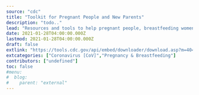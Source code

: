 ```yaml
---
source: "cdc"
title: "Toolkit for Pregnant People and New Parents"
description: "todo.."
lead: "Resources and tools to help pregnant people, breastfeeding women and new parents caring for infants to protect their health and help people who serve these communities communicate with them."
date: 2021-01-28T04:00:00.000Z
lastmod: 2021-01-28T04:00:00.000Z
draft: false
extlink: "https://tools.cdc.gov/api/embed/downloader/download.asp?m=404952&c=416450"
extcategories: ["Coronavirus [CoV]","Pregnancy & Breastfeeding"]
contributors: ["undefined"]
toc: false
#menu:
#  blog:
#    parent: "external"
---
```

